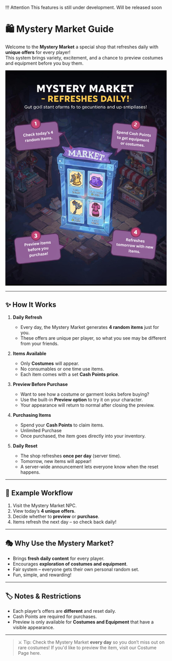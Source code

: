 !!! Attention 
    This features is still under development. Will be released soon

# 🛍️ Mystery Market Guide

Welcome to the **Mystery Market** a special shop that refreshes daily with **unique offers** for every player!  
This system brings variety, excitement, and a chance to preview costumes and equipment before you buy them.


![Mystery Market](assets/mysterymarket.png)

---

## ✨ How It Works

1. **Daily Refresh**  
    - Every day, the Mystery Market generates **4 random items** just for you.  
    - These offers are unique per player, so what you see may be different from your friends.

2. **Items Available**  
    - Only **Costumes** will appear.  
    - No consumables or one time use items.  
    - Each item comes with a set **Cash Points price**.

3. **Preview Before Purchase**  
     - Want to see how a costume or garment looks before buying?  
     - Use the built-in **Preview option** to try it on your character.  
     - Your appearance will return to normal after closing the preview.

4. **Purchasing Items**  
    - Spend your **Cash Points** to claim items.  
    - Unlimited Purchase
    - Once purchased, the item goes directly into your inventory.

5. **Daily Reset**  
    - The shop refreshes **once per day** (server time).  
    - Tomorrow, new items will appear!  
    - A server-wide announcement lets everyone know when the reset happens.

---

## 📌 Example Workflow

1. Visit the Mystery Market NPC.  
2. View today’s **4 unique offers**.  
3. Decide whether to **preview** or **purchase**.  
4. Items refresh the next day – so check back daily!  

---

## 🎭 Why Use the Mystery Market?

- Brings **fresh daily content** for every player.  
- Encourages **exploration of costumes and equipment**.  
- Fair system – everyone gets their own personal random set.  
- Fun, simple, and rewarding!

---

## 🏷️ Notes & Restrictions

- Each player’s offers are **different** and reset daily.   
- Cash Points are required for purchases.  
- Preview is only available for **Costumes and Equipment** that have a visible appearance.  

---

> ⚔️ Tip: Check the Mystery Market **every day** so you don’t miss out on rare costumes!
> If you'd like to preview the item, visit our Costume Page here.

